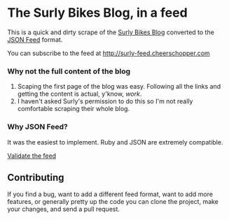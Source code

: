 # The Surly Bikes Blog, in a feed

This is a quick and dirty scrape of the [Surly Bikes Blog](https://surlybikes.com/blog) converted to the [JSON Feed](https://jsonfeed.org) format.

You can subscribe to the feed at http://surly-feed.cheerschopper.com

### Why not the full content of the blog

1) Scaping the first page of the blog was easy. Following all the links and getting the content is actual, y'know, _work_.
2) I haven't asked Surly's permission to do this so I'm not really comfortable scraping their whole blog.

### Why JSON Feed?
It was the easiest to implement. Ruby and JSON are extremely compatible.

[Validate the feed](https://validator.jsonfeed.org/?url=http%3A%2F%2Fsurly-feed.cheerschopper.com)

## Contributing

If you find a bug, want to add a different feed format, want to add more features, or generally pretty up the code you can clone the project, make your changes, and send a pull request.
